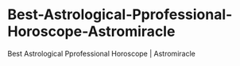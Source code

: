 # Best-Astrological-Pprofessional-Horoscope-Astromiracle
Best Astrological Pprofessional Horoscope  | Astromiracle
